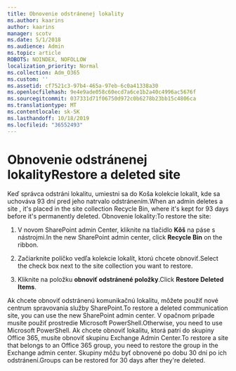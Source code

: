 ```yaml
---
title: Obnovenie odstránenej lokality
ms.author: kaarins
author: kaarins
manager: scotv
ms.date: 5/1/2018
ms.audience: Admin
ms.topic: article
ROBOTS: NOINDEX, NOFOLLOW
localization_priority: Normal
ms.collection: Adm_O365
ms.custom: ''
ms.assetid: cf7521c3-97b4-465a-97eb-6c0a41338a30
ms.openlocfilehash: 9e4e9ade058c60ecd7a6ce1b2a40c4996ac5676f
ms.sourcegitcommit: 037331d71f06750d972c0b6278b23bb15c4806ca
ms.translationtype: MT
ms.contentlocale: sk-SK
ms.lasthandoff: 10/18/2019
ms.locfileid: "36552493"
---
```

# <a name="restore-a-deleted-site"></a><span data-ttu-id="051c1-102">Obnovenie odstránenej lokality</span><span class="sxs-lookup"><span data-stu-id="051c1-102">Restore a deleted site</span></span>

<span data-ttu-id="051c1-103">Keď správca odstráni lokalitu, umiestni sa do Koša kolekcie lokalít, kde sa uchováva 93 dní pred jeho natrvalo odstránením.</span><span class="sxs-lookup"><span data-stu-id="051c1-103">When an admin deletes a site , it's placed in the site collection Recycle Bin, where it's kept for 93 days before it's permanently deleted.</span></span> <span data-ttu-id="051c1-104">Obnovenie lokality:</span><span class="sxs-lookup"><span data-stu-id="051c1-104">To restore the site:</span></span>
  
1. <span data-ttu-id="051c1-105">V novom SharePoint admin Center, kliknite na tlačidlo **Kôš** na páse s nástrojmi.</span><span class="sxs-lookup"><span data-stu-id="051c1-105">In the new SharePoint admin center, click **Recycle Bin** on the ribbon.</span></span> 
    
2. <span data-ttu-id="051c1-106">Začiarknite políčko vedľa kolekcie lokalít, ktorú chcete obnoviť.</span><span class="sxs-lookup"><span data-stu-id="051c1-106">Select the check box next to the site collection you want to restore.</span></span>
    
3. <span data-ttu-id="051c1-107">Kliknite na položku **obnoviť odstránené položky**.</span><span class="sxs-lookup"><span data-stu-id="051c1-107">Click **Restore Deleted Items**.</span></span>
    
<span data-ttu-id="051c1-108">Ak chcete obnoviť odstránenú komunikačnú lokalitu, môžete použiť nové centrum spravovania služby SharePoint.</span><span class="sxs-lookup"><span data-stu-id="051c1-108">To restore a deleted communication site, you can use the new SharePoint admin center.</span></span> <span data-ttu-id="051c1-109">V opačnom prípade musíte použiť prostredie Microsoft PowerShell.</span><span class="sxs-lookup"><span data-stu-id="051c1-109">Otherwise, you need to use Microsoft PowerShell.</span></span> <span data-ttu-id="051c1-110">Ak chcete obnoviť lokalitu, ktorá patrí do skupiny Office 365, musíte obnoviť skupinu Exchange Admin Center.</span><span class="sxs-lookup"><span data-stu-id="051c1-110">To restore a site that belongs to an Office 365 group, you need to restore the group in the Exchange admin center.</span></span> <span data-ttu-id="051c1-111">Skupiny môžu byť obnovené po dobu 30 dní po ich odstránení.</span><span class="sxs-lookup"><span data-stu-id="051c1-111">Groups can be restored for 30 days after they're deleted.</span></span>
  

